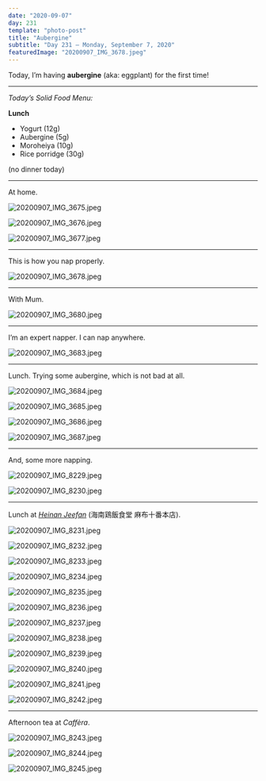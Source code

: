 ```yaml
---
date: "2020-09-07"
day: 231
template: "photo-post"
title: "Aubergine"
subtitle: "Day 231 – Monday, September 7, 2020"
featuredImage: "20200907_IMG_3678.jpeg"
---
```


Today, I’m having **aubergine** (aka: eggplant) for the first time!

<hr />

_Today’s Solid Food Menu:_

**Lunch**

- Yogurt (12g)
- Aubergine (5g)
- Moroheiya (10g)
- Rice porridge (30g)

(no dinner today)

<hr />

At home.

![20200907_IMG_3675.jpeg](20200907_IMG_3675.jpeg)

![20200907_IMG_3676.jpeg](20200907_IMG_3676.jpeg)

![20200907_IMG_3677.jpeg](20200907_IMG_3677.jpeg)

<hr />

This is how you nap properly.

![20200907_IMG_3678.jpeg](20200907_IMG_3678.jpeg)

<hr />

With Mum.

![20200907_IMG_3680.jpeg](20200907_IMG_3680.jpeg)

<hr />

I’m an expert napper. I can nap anywhere.

![20200907_IMG_3683.jpeg](20200907_IMG_3683.jpeg)

<hr />

Lunch. Trying some aubergine, which is not bad at all.

![20200907_IMG_3684.jpeg](20200907_IMG_3684.jpeg)

![20200907_IMG_3685.jpeg](20200907_IMG_3685.jpeg)

![20200907_IMG_3686.jpeg](20200907_IMG_3686.jpeg)

![20200907_IMG_3687.jpeg](20200907_IMG_3687.jpeg)

<hr />

And, some more napping.

![20200907_IMG_8229.jpeg](20200907_IMG_8229.jpeg)

![20200907_IMG_8230.jpeg](20200907_IMG_8230.jpeg)

<hr />

Lunch at _<a href="https://goo.gl/maps/oCe5N2ptgLSErsz8A">Heinan Jeefan</a>_ (海南鶏飯食堂 麻布十番本店).

![20200907_IMG_8231.jpeg](20200907_IMG_8231.jpeg)

![20200907_IMG_8232.jpeg](20200907_IMG_8232.jpeg)

![20200907_IMG_8233.jpeg](20200907_IMG_8233.jpeg)

![20200907_IMG_8234.jpeg](20200907_IMG_8234.jpeg)

![20200907_IMG_8235.jpeg](20200907_IMG_8235.jpeg)

![20200907_IMG_8236.jpeg](20200907_IMG_8236.jpeg)

![20200907_IMG_8237.jpeg](20200907_IMG_8237.jpeg)

![20200907_IMG_8238.jpeg](20200907_IMG_8238.jpeg)

![20200907_IMG_8239.jpeg](20200907_IMG_8239.jpeg)

![20200907_IMG_8240.jpeg](20200907_IMG_8240.jpeg)

![20200907_IMG_8241.jpeg](20200907_IMG_8241.jpeg)

![20200907_IMG_8242.jpeg](20200907_IMG_8242.jpeg)

<hr />

Afternoon tea at _Caffèra_.

![20200907_IMG_8243.jpeg](20200907_IMG_8243.jpeg)

![20200907_IMG_8244.jpeg](20200907_IMG_8244.jpeg)

![20200907_IMG_8245.jpeg](20200907_IMG_8245.jpeg)
